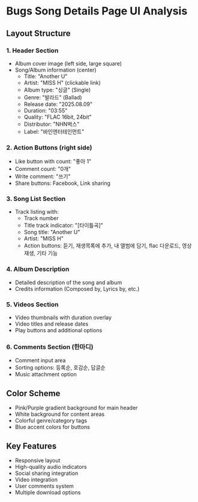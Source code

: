 # Bugs Song Details Page UI Analysis

## Layout Structure

### 1. Header Section
- Album cover image (left side, large square)
- Song/Album information (center)
  - Title: "Another U"
  - Artist: "MISS H" (clickable link)
  - Album type: "싱글" (Single)
  - Genre: "발라드" (Ballad)
  - Release date: "2025.08.09"
  - Duration: "03:55"
  - Quality: "FLAC 16bit, 24bit"
  - Distributor: "NHN벅스"
  - Label: "바인엔터테인먼트"

### 2. Action Buttons (right side)
- Like button with count: "좋아 1"
- Comment count: "0개"
- Write comment: "쓰기"
- Share buttons: Facebook, Link sharing

### 3. Song List Section
- Track listing with:
  - Track number
  - Title track indicator: "[타이틀곡]"
  - Song title: "Another U"
  - Artist: "MISS H"
  - Action buttons: 듣기, 재생목록에 추가, 내 앨범에 담기, flac 다운로드, 영상 재생, 기타 기능

### 4. Album Description
- Detailed description of the song and album
- Credits information (Composed by, Lyrics by, etc.)

### 5. Videos Section
- Video thumbnails with duration overlay
- Video titles and release dates
- Play buttons and additional options

### 6. Comments Section (한마디)
- Comment input area
- Sorting options: 등록순, 호감순, 답글순
- Music attachment option

## Color Scheme
- Pink/Purple gradient background for main header
- White background for content areas
- Colorful genre/category tags
- Blue accent colors for buttons

## Key Features
- Responsive layout
- High-quality audio indicators
- Social sharing integration
- Video integration
- User comments system
- Multiple download options


